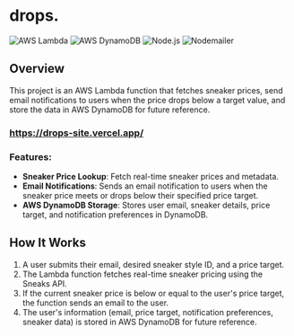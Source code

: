 # drops.

![AWS Lambda](https://img.shields.io/badge/AWS%20Lambda-%23FF9900.svg?style=for-the-badge&logo=amazon-aws&logoColor=white)
![AWS DynamoDB](https://img.shields.io/badge/AWS%20DynamoDB-4053D6.svg?style=for-the-badge&logo=amazon-dynamodb&logoColor=white)
![Node.js](https://img.shields.io/badge/Node.js-339933.svg?style=for-the-badge&logo=nodedotjs&logoColor=white)
![Nodemailer](https://img.shields.io/badge/Nodemailer-0A66C2.svg?style=for-the-badge&logo=nodemailer&logoColor=white)

## Overview

This project is an AWS Lambda function that fetches sneaker prices, send email notifications to users when the price drops below a target value, and store the data in AWS DynamoDB for future reference.

### https://drops-site.vercel.app/

### Features:
- **Sneaker Price Lookup**: Fetch real-time sneaker prices and metadata.
- **Email Notifications**: Sends an email notification to users when the sneaker price meets or drops below their specified price target.
- **AWS DynamoDB Storage**: Stores user email, sneaker details, price target, and notification preferences in DynamoDB.

## How It Works

1. A user submits their email, desired sneaker style ID, and a price target.
2. The Lambda function fetches real-time sneaker pricing using the Sneaks API.
3. If the current sneaker price is below or equal to the user's price target, the function sends an email to the user.
4. The user's information (email, price target, notification preferences, sneaker data) is stored in AWS DynamoDB for future reference.
